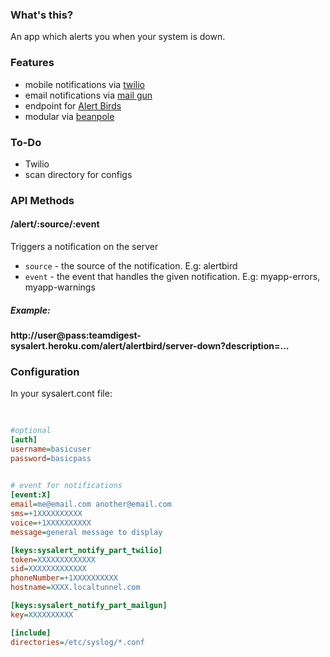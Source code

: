 ### What's this?
      
An app which alerts you when your system is down.


### Features

- mobile notifications via [twilio](https://www.twilio.com/)     
- email notifications via [mail gun](http://mailgun.net)
- endpoint for [Alert Birds](https://alertbirds.appspot.com/)      
- modular via [beanpole](https://github.com/spiceapps/beanpole)                 

### To-Do

- Twilio   
- scan directory for configs                                                   
                          


### API Methods

#### /alert/:source/:event

Triggers a notification on the server   

- `source` - the source of the notification. E.g: alertbird
- `event` - the event that handles the given notification. E.g: myapp-errors, myapp-warnings    

##### Example:

**http://user@pass:teamdigest-sysalert.heroku.com/alert/alertbird/server-down?description=...**



### Configuration

In your sysalert.cont file:  





````ini     
                              
       
#optional      
[auth]
username=basicuser
password=basicpass     
               

# event for notifications
[event:X]
email=me@email.com another@email.com          
sms=+1XXXXXXXXXX
voice=+1XXXXXXXXXX 
message=general message to display

[keys:sysalert_notify_part_twilio]
token=XXXXXXXXXXXXX  
sid=XXXXXXXXXXXXX
phoneNumber=+1XXXXXXXXXX   
hostname=XXXX.localtunnel.com

[keys:sysalert_notify_part_mailgun]
key=XXXXXXXXXX           

[include]
directories=/etc/syslog/*.conf
   
                        

````



       
                        



